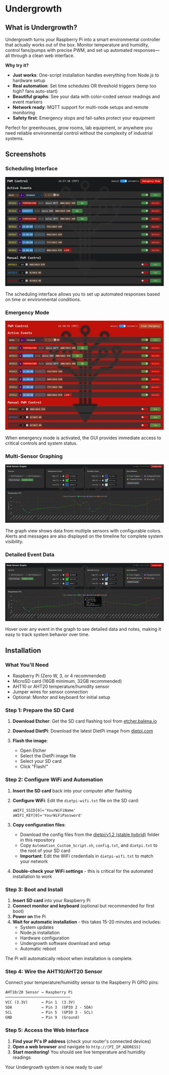 # Undergrowth

## What is Undergrowth?

Undergrowth turns your Raspberry Pi into a smart environmental controller that actually works out of the box. Monitor temperature and humidity, control fans/pumps with precise PWM, and set up automated responses—all through a clean web interface.

**Why try it?**
- **Just works**: One-script installation handles everything from Node.js to hardware setup
- **Real automation**: Set time schedules OR threshold triggers (temp too high? fans auto-start)
- **Beautiful graphs**: See your data with color-coded sensor readings and event markers
- **Network ready**: MQTT support for multi-node setups and remote monitoring
- **Safety first**: Emergency stops and fail-safes protect your equipment

Perfect for greenhouses, grow rooms, lab equipment, or anywhere you need reliable environmental control without the complexity of industrial systems.

## Screenshots

### Scheduling Interface
![Scheduling Interface](public/assets/screenshots/image-2025-06-06-225754.png)

The scheduling interface allows you to set up automated responses based on time or environmental conditions.

### Emergency Mode
![Emergency Mode](public/assets/screenshots/image-2025-06-06-225848.png)

When emergency mode is activated, the GUI provides immediate access to critical controls and system status.

### Multi-Sensor Graphing
![Multi-Sensor Graph](public/assets/screenshots/image-2025-06-07-163954.png)

The graph view shows data from multiple sensors with configurable colors. Alerts and messages are also displayed on the timeline for complete system visibility.

### Detailed Event Data
![Event Detail](public/assets/screenshots/image-2025-06-07-164051.png)

Hover over any event in the graph to see detailed data and notes, making it easy to track system behavior over time.

## Installation

### What You'll Need
- Raspberry Pi (Zero W, 3, or 4 recommended)
- MicroSD card (16GB minimum, 32GB recommended)
- AHT10 or AHT20 temperature/humidity sensor
- Jumper wires for sensor connection
- Optional: Monitor and keyboard for initial setup

### Step 1: Prepare the SD Card

1. **Download Etcher**: Get the SD card flashing tool from [etcher.balena.io](https://etcher.balena.io/#download-etcher)

2. **Download DietPi**: Download the latest DietPi image from [dietpi.com](https://dietpi.com/downloads/images/DietPi_RPi234-ARMv8-Bookworm.img.xz)

3. **Flash the image**: 
   - Open Etcher
   - Select the DietPi image file
   - Select your SD card
   - Click "Flash!"

### Step 2: Configure WiFi and Automation

1. **Insert the SD card** back into your computer after flashing

2. **Configure WiFi**: Edit the `dietpi-wifi.txt` file on the SD card:
   ```
   aWIFI_SSID[0]='YourWiFiName'
   aWIFI_KEY[0]='YourWiFiPassword'
   ```

3. **Copy configuration files**: 
   - Download the config files from the [dietpi/v1.2 (stable hybrid)](https://github.com/colepurbaugh/undergrowth-node/tree/main/dietpi/v1.2%20(stable%20hybrid)) folder in this repository
   - Copy `Automation_Custom_Script.sh`, `config.txt`, and `dietpi.txt` to the root of your SD card
   - **Important**: Edit the WiFi credentials in `dietpi-wifi.txt` to match your network

4. **Double-check your WiFi settings** - this is critical for the automated installation to work

### Step 3: Boot and Install

1. **Insert SD card** into your Raspberry Pi
2. **Connect monitor and keyboard** (optional but recommended for first boot)
3. **Power on** the Pi
4. **Wait for automatic installation** - this takes 15-20 minutes and includes:
   - System updates
   - Node.js installation
   - Hardware configuration
   - Undergrowth software download and setup
   - Automatic reboot

The Pi will automatically reboot when installation is complete.

### Step 4: Wire the AHT10/AHT20 Sensor

Connect your temperature/humidity sensor to the Raspberry Pi GPIO pins:

```
AHT10/20 Sensor → Raspberry Pi
─────────────────────────────
VCC (3.3V)      → Pin 1  (3.3V)
SDA             → Pin 3  (GPIO 2 - SDA)
SCL             → Pin 5  (GPIO 3 - SCL)
GND             → Pin 9  (Ground)
```

### Step 5: Access the Web Interface

1. **Find your Pi's IP address** (check your router's connected devices)
2. **Open a web browser** and navigate to `http://[PI_IP_ADDRESS]`
3. **Start monitoring!** You should see live temperature and humidity readings

Your Undergrowth system is now ready to use!
